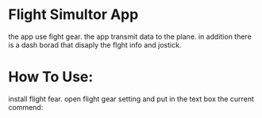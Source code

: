 # Flight Simultor App
the app use fight gear.
the app transmit data to the plane.
in addition there is a dash borad that disaply the flght info and jostick.

# How To Use:
install flight fear.
open flight gear setting and put in the text box the current commend:

